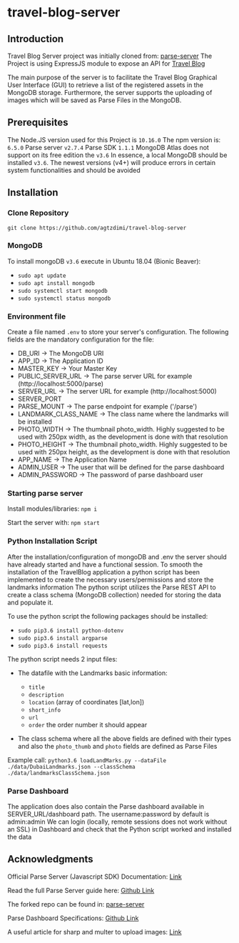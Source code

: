 # travel-blog-server

## Introduction

Travel Blog Server project was initially cloned from: [parse-server](https://github.com/ParsePlatform/parse-server)
The Project is using ExpressJS module to expose an API for [Travel Blog](https://github.com/agtzdimi/travel-blog)

The main purpose of the server is to facilitate the Travel Blog Graphical User Interface (GUI) to retrieve a list of the
registered assets in the MongoDB storage. Furthermore, the server supports the uploading of images which will be saved as
Parse Files in the MongoDB.

## Prerequisites

The Node.JS version used for this Project is `10.16.0`
The npm version is: `6.5.0`
Parse server `v2.7.4`
Parse SDK `1.1.1`
MongoDB Atlas does not support on its free edition the `v3.6`
In essence, a local MongoDB should be installed `v3.6`. The newest versions (v4+) will produce errors in certain system functionalities and should be avoided

## Installation

### Clone Repository

`git clone https://github.com/agtzdimi/travel-blog-server`

### MongoDB

To install mongoDB `v3.6` execute in Ubuntu 18.04 (Bionic Beaver):

- `sudo apt update`
- `sudo apt install mongodb`
- `sudo systemctl start mongodb`
- `sudo systemctl status mongodb`

### Environment file

Create a file named `.env` to store your server's configuration. The following fields are the mandatory configuration for the file:

- DB_URI -> The MongoDB URI
- APP_ID -> The Application ID
- MASTER_KEY -> Your Master Key
- PUBLIC_SERVER_URL -> The parse server URL for example (http://localhost:5000/parse)
- SERVER_URL -> The server URL for example (http://localhost:5000)
- SERVER_PORT
- PARSE_MOUNT -> The parse endpoint for example ('/parse')
- LANDMARK_CLASS_NAME -> The class name where the landmarks will be installed
- PHOTO_WIDTH -> The thumbnail photo_width. Highly suggested to be used with 250px width, as the development is done with that resolution
- PHOTO_HEIGHT -> The thumbnail photo_width. Highly suggested to be used with 250px height, as the development is done with that resolution
- APP_NAME -> The Application Name
- ADMIN_USER -> The user that will be defined for the parse dashboard
- ADMIN_PASSWORD -> The password of parse dashboard user

### Starting parse server

Install modules/libraries: `npm i`

Start the server with: `npm start`

### Python Installation Script

After the installation/configuration of mongoDB and .env the server should have already started and have a functional session.
To smooth the installation of the TravelBlog application a python script has been implemented to create the necessary users/permissions and store the landmarks information
The python script utilizes the Parse REST API to create a class schema (MongoDB collection) needed for storing the data and populate it.

To use the python script the following packages should be installed:

- `sudo pip3.6 install python-dotenv`
- `sudo pip3.6 install argparse`
- `sudo pip3.6 install requests`

The python script needs 2 input files:

- The datafile with the Landmarks basic information:

  - `title`
  - `description`
  - `location` (array of coordinates \[lat,lon\])
  - `short_info`
  - `url`
  - `order` the order number it should appear

- The class schema where all the above fields are defined with their types and also the `photo_thumb` and `photo` fields are defined as Parse Files

Example call:
`python3.6 loadLandMarks.py --dataFile ./data/DubaiLandmarks.json --classSchema ./data/landmarksClassSchema.json`

### Parse Dashboard

The application does also contain the Parse dashboard available in SERVER_URL/dashboard path. The username:password by default is admin:admin
We can login (locally, remote sessions does not work without an SSL) in Dashboard and check that the Python script worked and installed the data

## Acknowledgments

Official Parse Server (Javascript SDK) Documentation: [Link](https://docs.parseplatform.org/js/guide/)

Read the full Parse Server guide here: [Github Link](https://github.com/ParsePlatform/parse-server/wiki/Parse-Server-Guide)

The forked repo can be found in: [parse-server](https://github.com/ParsePlatform/parse-server)

Parse Dashboard Specifications: [Github Link](https://github.com/parse-community/parse-dashboard)

A useful article for sharp and multer to upload images: [Link](https://bezkoder.com/node-js-upload-resize-multiple-images/)
